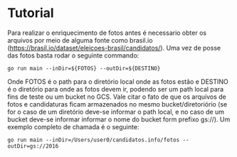 # Tutorial

Para realizar o enriquecimento de fotos antes é necessario obter os arquivos por meio de alguma fonte como brasil.io (https://brasil.io/dataset/eleicoes-brasil/candidatos/). Uma vez de posse das fotos basta rodar o seguinte commando:
```
go run main --inDir=${FOTOS} --outDir=${DESTINO}
```

Onde FOTOS é o path para o diretório local onde as fotos estão e DESTINO é o diretório para onde as fotos devem ir, podendo ser um path local para fins de teste ou um bucket no GCS. Vale citar o fato de que os arquivos de fotos e candidaturas ficam armazenados no mesmo bucket/diretoriório (se for o caso de um diretório deve-se informar o path local, e no caso de um bucket deve-se informar informar o nome do bucket form prefixo gs://). Um exemplo completo de chamada é o seguinte:
```
go run main --inDir=/Users/user0/candidatos.info/fotos --outDir=gs://2016
```
